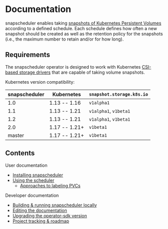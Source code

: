 # Documentation

snapscheduler enables taking [snapshots of Kubernetes Persistent
Volumes](https://kubernetes.io/docs/concepts/storage/volume-snapshots/)
according to a defined schedule. Each schedule defines how often a new snapshot
should be created as well as the retention policy for the snapshots (i.e., the
maximum number to retain and/or for how long).

## Requirements

The snapscheduler operator is designed to work with Kubernetes [CSI-based
storage
drivers](https://kubernetes.io/blog/2019/01/15/container-storage-interface-ga/)
that are capable of taking volume snapshots.

Kubernetes version compatibility:

| snapscheduler | Kubernetes    | `snapshot.storage.k8s.io` |
|---------------|---------------|---------------------------|
| 1.0           | 1.13 -- 1.16  | `v1alpha1`                |
| 1.1           | 1.13 -- 1.21  | `v1alpha1`, `v1beta1`     |
| 1.2           | 1.13 -- 1.21  | `v1alpha1`, `v1beta1`     |
| 2.0           | 1.17 -- 1.21+ | `v1beta1`                 |
| master        | 1.17 -- 1.21+ | `v1beta1`                 |

## Contents

User documentation

- [Installing snapscheduler](install.md)
- [Using the scheduler](usage.md)
  - [Approaches to labeling PVCs](labeling.md)

Developer documentation

- [Building & running snapscheduler locally](development.md)
- [Editing the documentation](docs.md)
- [Upgrading the operator-sdk version](sdk-upgrade.md)
- [Project tracking & roadmap](roadmap.md)
